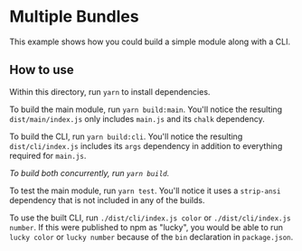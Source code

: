 # Multiple Bundles

This example shows how you could build a simple module along with a CLI.

## How to use

Within this directory, run `yarn` to install dependencies.

To build the main module, run `yarn build:main`. You'll notice the resulting `dist/main/index.js` only includes `main.js` and its `chalk` dependency.

To build the CLI, run `yarn build:cli`. You'll notice the resulting `dist/cli/index.js` includes its `args` dependency in addition to everything required for `main.js`.

_To build both concurrently, run `yarn build`._

To test the main module, run `yarn test`. You'll notice it uses a `strip-ansi` dependency that is not included in any of the builds.

To use the built CLI, run `./dist/cli/index.js color` or `./dist/cli/index.js number`. If this were published to npm as "lucky", you would be able to run `lucky color` or `lucky number` because of the `bin` declaration in `package.json`.

